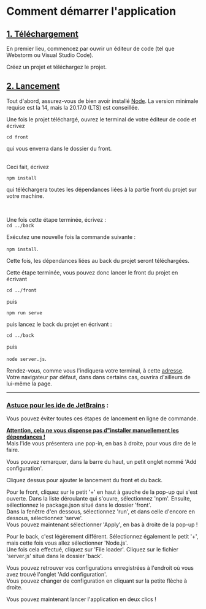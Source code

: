 # Comment démarrer l'application

## [<u>1. Téléchargement</u>](#title-one)

En premier lieu, commencez par ouvrir un éditeur
de code (tel que Webstorm ou Visual Studio Code).

Créez un projet et téléchargez le projet.

## [<u>2. Lancement</u>](#title-two)

Tout d'abord, assurez-vous de bien avoir installé [Node](https://nodejs.org/fr/download/package-manager).
La version minimale requise est la 14, mais la 20.17.0 (LTS) est conseillée.

Une fois le projet téléchargé, ouvrez le terminal de votre éditeur de code
et écrivez

```cd front```

qui vous enverra dans le dossier du front.

<br />
Ceci fait, écrivez

```npm install```

qui téléchargera toutes les dépendances liées à la partie front du projet sur votre machine.

<br />

Une fois cette étape terminée, écrivez :  
```cd ../back```

Exécutez une nouvelle fois la commande suivante :

```npm install```.

Cette fois, les dépendances liées au back du projet seront téléchargées.

Cette étape terminée, vous pouvez donc lancer le front du projet en écrivant

```cd ../front```

puis

```npm run serve```

puis lancez le back du projet en écrivant :

```cd ../back```

puis

```node server.js```.

Rendez-vous, comme vous l'indiquera votre terminal, à cette [adresse](http://localhost:8080).  
Votre navigateur par défaut, dans dans certains cas, ouvrira d'ailleurs de lui-même la page.

------------------------------------------------------------------------------------------------------------------------------------

### <u>Astuce pour les ide de JetBrains</u> :

Vous pouvez éviter toutes ces étapes de lancement en ligne de commande.

<u><strong>Attention, cela ne vous dispense pas d"installer manuellement les dépendances !</strong></u>  
Mais l'ide vous présentera une pop-in, en bas à droite, pour vous dire de le faire.

Vous pouvez remarquer, dans la barre du haut, un petit onglet nommé 'Add configuration'.

Cliquez dessus pour ajouter le lancement du front et du back.

Pour le front, cliquez sur le petit '+' en haut à gauche de la pop-up qui s'est ouverte.
Dans la liste déroulante qui s'ouvre, sélectionnez 'npm'. Ensuite, sélectionnez le package.json situé dans le dossier 'front'.  
Dans la fenêtre d'en dessous, sélectionnez 'run', et dans celle d'encore en dessous, sélectionnez 'serve'.  
Vous pouvez maintenant sélectionner 'Apply', en bas à droite de la pop-up !

Pour le back, c'est légèrement différent. Sélectionnez également le petit '+', mais cette fois vous allez sélectionner 'Node.js'.  
Une fois cela effectué, cliquez sur 'File loader'. Cliquez sur le fichier 'server.js' situé dans le dossier 'back'.  

Vous pouvez retrouver vos configurations enregistrées à l'endroit où vous avez trouvé l'onglet 'Add configuration'.  
Vous pouvez changer de configuration en cliquant sur la petite flèche à droite.

Vous pouvez maintenant lancer l'application en deux clics !
